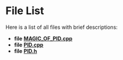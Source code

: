 
# File List

Here is a list of all files with brief descriptions:


* **file** [**MAGIC\_OF\_PID.cpp**](_m_a_g_i_c___o_f___p_i_d_8cpp.md)   
* **file** [**PID.cpp**](_p_i_d_8cpp.md) 
* **file** [**PID.h**](_p_i_d_8h.md)   